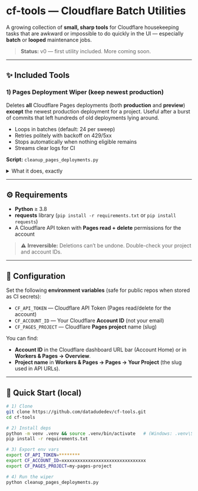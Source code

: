 # cf-tools — Cloudflare Batch Utilities

A growing collection of **small, sharp tools** for Cloudflare housekeeping tasks that are awkward or impossible to do quickly in the UI — especially **batch** or **looped** maintenance jobs.

> **Status:** v0 — first utility included. More coming soon.

---

## ✨ Included Tools

### 1) Pages Deployment Wiper (keep newest production)
Deletes **all** Cloudflare Pages deployments (both **production** and **preview**) **except** the newest production deployment for a project. Useful after a burst of commits that left hundreds of old deployments lying around.

- Loops in batches (default: 24 per sweep)
- Retries politely with backoff on 429/5xx
- Stops automatically when nothing eligible remains
- Streams clear logs for CI

**Script:** `cleanup_pages_deployments.py`

<details>
<summary>What it does, exactly</summary>

- Fetches deployments for the project (`production` and `preview`) via the Cloudflare API.
- Determines the **single newest production** deployment and marks it as the **keep**.
- Repeatedly deletes:
  - All **preview** deployments.
  - All **older production** deployments (i.e., every production deployment except the newest one).
- Works in sweeps of 24 by default until there’s nothing left to delete.
</details>

---

## ⚙️ Requirements

- **Python** ≥ 3.8
- **requests** library (`pip install -r requirements.txt` or `pip install requests`)
- A Cloudflare API token with **Pages read + delete** permissions for the account

> ⚠️ **Irreversible:** Deletions can’t be undone. Double-check your project and account IDs.

---

## 🔧 Configuration

Set the following **environment variables** (safe for public repos when stored as CI secrets):

- `CF_API_TOKEN` — Cloudflare API Token (Pages read/delete for the account)
- `CF_ACCOUNT_ID` — Your Cloudflare **Account ID** (not your email)
- `CF_PAGES_PROJECT` — Cloudflare **Pages project** name (slug)

You can find:
- **Account ID** in the Cloudflare dashboard URL bar (Account Home) or in **Workers & Pages → Overview**.
- **Project name** in **Workers & Pages → Pages → Your Project** (the slug used in API URLs).

---

## 🚀 Quick Start (local)

```bash
# 1) Clone
git clone https://github.com/datadudedev/cf-tools.git
cd cf-tools

# 2) Install deps
python -m venv .venv && source .venv/bin/activate   # (Windows: .venv\Scripts\activate)
pip install -r requirements.txt

# 3) Export env vars
export CF_API_TOKEN=********
export CF_ACCOUNT_ID=xxxxxxxxxxxxxxxxxxxxxxxxxxxxxxxx
export CF_PAGES_PROJECT=my-pages-project

# 4) Run the wiper
python cleanup_pages_deployments.py
